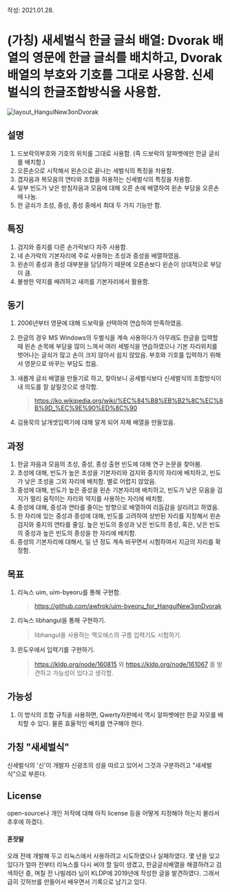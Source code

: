작성: 2021.01.28.

#  (가칭) 새세벌식 한글 글쇠 배열: Dvorak 배열의 영문에 한글 글쇠를 배치하고, Dvorak 배열의 부호와 기호를 그대로 사용함. 신세벌식의 한글조합방식을 사용함. 

![layout_HangulNew3onDvorak](https://user-images.githubusercontent.com/78065210/106119672-4fb8a400-610a-11eb-8ed2-8bb637b36941.jpg)

## 설명

1. 드보락의부호와 기호의 위치를 그대로 사용함.
   (즉 드보락의 알파벳에만 한글 글쇠를 배치함.)
2. 오른손으로 시작해서 왼손으로 끝나는 세벌식의 특징을 차용함.
3. 겹자음과 복모음의 연타와 조합을 허용하는 신세벌식의 특징을 차용함.
4. 일부 빈도가 낮은 받침자음과 모음에 대해 오른 손에 배열하여 왼손 부담을 오른손에 나눔.
5. 한 글쇠가 초성, 중성, 종성 중에서 최대 두 가지 기능만 함.



## 특징

1. 검지와 중지를 다른 손가락보다 자주 사용함.
2. 네 손가락의 기본자리에 주로 사용하는 초성과 중성을 배열하였음.
3. 왼손이 중성과 종성 대부분을 담당하기 때문에 오른손보다 왼손이 상대적으로 부담이 큼.
4. 불쌍한 약지를 배려하고 새끼를 기본자리에서 활용함.



## 동기

1. 2006년부터 영문에 대해 드보락을 선택하여 연습하여 만족하였음.
2. 한글의 경우 MS Windows의 두벌식을 계속 사용하다가
   아무래도 한글을 입력할 때 왼손 손목에 부담을 많이 느껴서
   여러 세벌식을 연습하였으나
   기본 자리위치를 벗어나는 글쇠가 많고 손이 크지 않아서 쉽지 않았음.
   부호와 기호를 입력하기 위해서 영문으로 바꾸는 부담도 컸음.
3. 새롭게 글쇠 배열을 만들기로 하고, 
   찾아보니 공세벌식보다 신세벌식의 조합방식이 내 의도를 잘 살릴것으로 생각함.
   
   > https://ko.wikipedia.org/wiki/%EC%84%B8%EB%B2%8C%EC%8B%9D_%EC%9E%90%ED%8C%90
4. 김용묵의 날개셋입력기에 대해 알게 되어
   자체 배열을 만들었음.



## 과정

1. 한글 자음과 모음의 초성, 중성, 종성 출현 빈도에 대해 연구 논문을 찾아봄.
2. 초성에 대해, 
   빈도가 높은 초성을 기본자리와 검지와 중지의 자리에 배치하고, 
   빈도가 낮은 초성을 그외 자리에 배치함.
   별로 어렵지 않았음.
3. 중성에 대해, 
   빈도가 높은 중성을 왼손 기본자리에 배치하고, 
   빈도가 낮은 모음을 검지가 멀리 움직이는 자리와 약지를 사용하는 자리에 배치함.
4. 종성에 대해, 
    중성과 연타를 줄이는 방향으로 배열하여
    리듬감을 살리려고 하였음. 
5. 한 자리에 있는 중성과 종성에 대해,
    빈도를 고려하여 상반된 자리를 지정해서 왼손 검지와 중지의 연타를 줄임.
    높은 빈도의 중성과 낮은 빈도의 종성, 혹은, 낮은 빈도의 중성과 높은 빈도의 종성을 한 자리에 배치함.
6. 종성의 기본자리에 대해서,
    일 년 정도 계속 바꾸면서 시험하여서 지금의 자리를 확정함.



## 목표

1. 리눅스 uim, uim-byeoru를 통해 구현함.

   > https://github.com/awfrok/uim-byeoru_for_HangulNew3onDvorak

2. 리눅스 libhangul을 통해 구현하기. 

   > libhangul을 사용하는 맥오에스의 구름 입력기도 시험하기.

3. 윈도우에서 입력기를 구현하기.

   > https://kldp.org/node/160815 와 https://kldp.org/node/161067 를 발견하고 가능성이 있다고 생각함.



## 가능성

1. 이 방식의 조합 규칙을 사용하면, Qwerty자판에서 역시 알파벳에만 한글 자모를 배치할 수 있다. 물론 효율적인 배치를 연구해야 한다.



## 가칭 "새세벌식"

신세벌식의 '신'이 개발자 신광조의 성을 따르고 있어서 그것과 구분하려고 "새세벌식"으로 부른다.



## License

open-source나 개인 저작에 대해 아직 license 등을 어떻게 지정해야 하는지 몰라서 추후에 하겠다.



#### 혼잣말

오래 전에 개발해 두고 리눅스에서 사용하려고 시도하였으나 실패하였다. 몇 년을 잊고 있다가 얼마 전부터 리눅스를 다시 써야 할 일이 생겼고, 한글글쇠배열을 해결하려고 검색하던 중, 며칠 전 나빌레라 님이 KLDP에 2019년에 작성한 글을 발견하였다. 그래서 급히 깃허브를 만들어서 배우면서 기록으로 남기고 있다. 